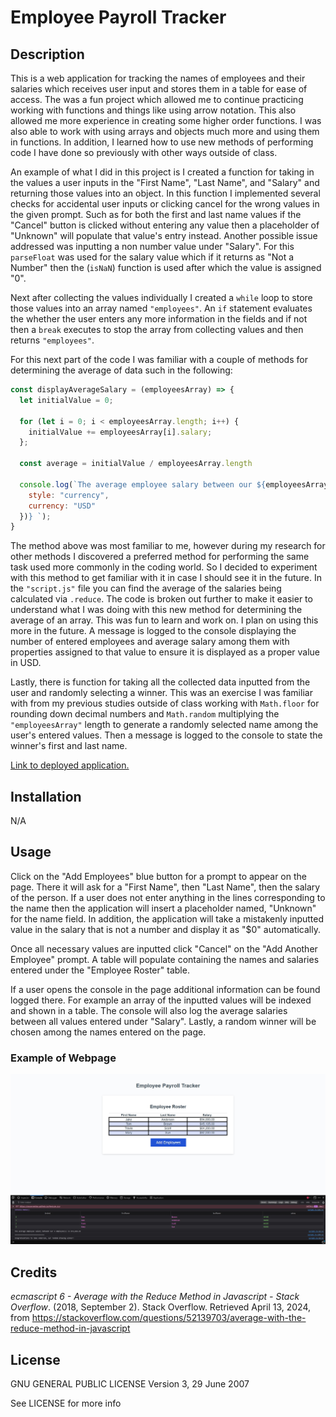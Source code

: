 # Employee Payroll Tracker

## Description
This is a web application for tracking the names of employees and their salaries which receives user input and stores them in a table for ease of access. The was a fun project which allowed me to continue practicing working with functions and things like using arrow notation. This also allowed me more experience in creating some higher order functions. I was also able to work with using arrays and objects much more and using them in functions. In addition, I learned how to use new methods of performing code I have done so previously with other ways outside of class.

An example of what I did in this project is I created a function for taking in the values a user inputs in the "First Name", "Last Name", and "Salary" and returning those values into an object. In this function I implemented several checks for accidental user inputs or clicking cancel for the wrong values in the given prompt. Such as for both the first and last name values if the "Cancel" button is clicked without entering any value then a placeholder of "Unknown" will populate that value's entry instead. Another possible issue addressed was inputting a non number value under "Salary". For this `parseFloat` was used for the salary value which if it returns as "Not a Number" then the (`isNaN`) function is used after which the value is assigned "0".

Next after collecting the values individually I created a `while` loop to store those values into an array named `"employees"`. An `if` statement evaluates the whether the user enters any more information in the fields and if not then a `break` executes to stop the array from collecting values and then returns `"employees"`.

For this next part of the code I was familiar with a couple of methods for determining the average of data such in the following:

```javascript
const displayAverageSalary = (employeesArray) => {
  let initialValue = 0;

  for (let i = 0; i < employeesArray.length; i++) {
    initialValue += employeesArray[i].salary;
  };

  const average = initialValue / employeesArray.length

  console.log(`The average employee salary between our ${employeesArray.length} employee(s) is ${average.toLocaleString("en-US", {
    style: "currency",
    currency: "USD"
  })} `);
}
```
The method above was most familiar to me, however during my research for other methods I discovered a preferred method for performing the same task used more commonly in the coding world. So I decided to experiment with this method to get familiar with it in case I should see it in the future. In the `"script.js"` file you can find the average of the salaries being calculated via `.reduce`. The code is broken out further to make it easier to understand what I was doing with this new method for determining the average of an array. This was fun to learn and work on. I plan on using this more in the future. A message is logged to the console displaying the number of entered employees and average salary among them with properties assigned to that value to ensure it is displayed as a proper value in USD.

Lastly, there is function for taking all the collected data inputted from the user and randomly selecting a winner. This was an exercise I was familiar with from my previous studies outside of class working with `Math.floor` for rounding down decimal numbers and `Math.random` multiplying the `"employeesArray"` length to generate a randomly selected name among the user's entered values. Then a message is logged to the console to state the winner's first and last name.


[Link to deployed application.](https://excervantes.github.io/employee-payroll-tracker/)

## Installation

N/A

## Usage

Click on the "Add Employees" blue button for a prompt to appear on the page. There it will ask for a "First Name", then "Last Name", then the salary of the person. If a user does not enter anything in the lines corresponding to the name then the application will insert a placeholder named, "Unknown" for the name field. In addition, the application will take a mistakenly inputted value in the salary that is not a number and display it as "$0" automatically. 

Once all necessary values are inputted click "Cancel" on the "Add Another Employee" prompt. A table will populate containing the names and salaries entered under the "Employee Roster" table.

If a user opens the console in the page additional information can be found logged there. For example an array of the inputted values will be indexed and shown in a table. The console will also log the average salaries between all values entered under "Salary". Lastly, a random winner will be chosen among the names entered on the page.

### Example of Webpage
![Website Screenshot](Assets/images/payrolltrackerscreen.jpg)

## Credits

_ecmascript 6 - Average with the Reduce Method in Javascript - Stack Overflow_. (2018, September 2). Stack Overflow. Retrieved April 13, 2024, from https://stackoverflow.com/questions/52139703/average-with-the-reduce-method-in-javascript

## License

GNU GENERAL PUBLIC LICENSE
Version 3, 29 June 2007

See LICENSE for more info
